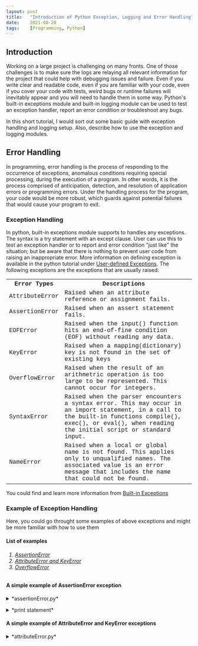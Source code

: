 ```yaml
---
layout: post
title:   "Introduction of Python Exception, Logging and Error Handling"
date:    2021-08-20
tags:    [Programming, Python]
---
```


## Introduction ##
Working on a large project is challenging on many fronts. One of those challenges is to make sure the logs are relaying all relevant information for the project that could help with debugging issues and failure. Even if you write clear and readable code, even if you are familiar with your code, even if you cover your code with tests, weird bugs or runtime failures will inevitably appear and you will need to handle them in some way. Python's built-in exceptions module and built-in logging module can be used to test an exception handler, report an error condition or troubleshoot any bugs.

In this short tutorial, I would sort out some basic guide with exception handling and logging setup. Also, describe how to use the exception and logging modules.

## Error Handling ##
In programming, error handling is the process of responding to the occurrence of exceptions, anomalous conditions requiring special processing, during the execution of a program. In other words, it is the process comprised of anticipation, detection, and resolution of application errors or programming errors. Under the handling process for the program, your code would be more robust, which guards against potential failures that would cause your program to exit.

### Exception Handling ###
In python, built-in exceptions module supports to handles any exceptions. The syntax is a try statement with an except clause. User can use this to test an exception handler or to report and error condition "just like" the situation; but be aware that there is nothing to prevent user code from raising an inappropriate error. More information on defining exception is available in the python tutorial under [User-defined Exceptions][userdefinedexceptios]. The following exceptions are the exceptions that are usually raised:
<font size="3" face="Courier New">
<table>
 <tr>
  <th>Error Types</th>
  <th>Descriptions</th>
 </tr>
 <tr>
  <td>AttributeError</td>
  <td>Raised when an attribute reference or assignment fails.</td>
  <td></td>
 </tr>
 <tr>
  <td>AssertionError</td>
  <td>Raised when an assert statement fails.</td>
 </tr>
 <tr>
  <td>EOFError</td>
  <td>Raised when the input() function hits an end-of-fine condition (EOF) without reading any data.</td>
 </tr>
 <tr>
  <td>KeyError</td>
  <td>Raised when a mapping(dictionary) key is not found in the set of existing keys</td>
 </tr>
 <tr>
  <td>OverflowError</td>
  <td>Raised when the result of an arithmetric operation is too large to be represented. This cannot occur for integers.</td>
 </tr>
 <tr>
  <td>SyntaxError</td>
  <td>Raised when the parser encounters a syntax error. This may occur in an import statement, in a call to the built-in functions compile(), exec(), or eval(), when reading the initial script or standard input.</td>
 </tr>
 <tr>
  <td>NameError</td>
  <td>Raised when a local or global name is not found. This applies only to unqualified names. The associated value is an error message that includes the name that could not be found.</td>
 </tr>
</table>
</font>

You could find and learn more information from [Built-in Exceptions][buildinexception]

### Example of Exception Handling ###

Here, you could go throught some examples of above exceptions and might be more familiar with how to use them 

<h4><a name="TableContent"></a> List of examples</h4>
<h6><ol>
    <li><a href="#assertion">AssertionError</a></li>
    <li><a href="#attributeandkey">AttributeError and KeyError</a></li>
    <li><a href="#overflow">OverflowError</a></li>
</ol></h6>

#### <a name="assertion">A simple example of AssertionError exception</a> ####
<details markdown=block>
<summary markdown=span>*assertionError.py*</summary>
<div class="language-shell highlighter-rouge"><pre class="highlight"><code class="hljs ruby"><span class="nb" style="font-size: 80%">import math
def QuadraticFormula(a, b, c):
    try:
        assert a != 0, "Not a quadratic equation as coefficient of x ^ 2 can't be 0"
        D = (b * b - 4*a*c)
        assert D>= 0, "Roots are imaginary"
        r1 = (-b + math.sqrt(D))/(2*a)
        r2 = (-b - math.sqrt(D))/(2*a)
        print("Roots of the quadratic equation are :", r1, "", r2)
    except AssertionError as msg:
        print(msg)

if __name__ == "__main__":
    QuadraticFormula(0, 5, -6)
    QuadraticFormula(1, 1, 6)
    QuadraticFormula(2, 12, 18)</span></code></pre></div></details>

<details markdown=block>
<summary markdown=span>*print statement*</summary>
<div class="language-shell highlighter-rouge"><pre class="highlight"><code class="hljs ruby"><span class="nb" style="font-size: 80%">Not a quadratic equation as coefficient of x ^ 2 can't be 0
Roots are imaginary
('Roots of the quadratic equation are :', -3.0, '', -3.0)</span></code></pre></div></details>

#### <a name="attributeandkey">A simple example of AttributeError and KeyError exceptions</a> ####
<details markdown=block>
<summary markdown=span>*attributeError.py*</summary>
<div class="language-shell highlighter-rouge"><pre class="highlight"><code class="hljs ruby"><span class="nb" style="font-size: 80%">import warnings
class Person:
    def __init__(self, age, gender, name):
        self.age = age
        self.gender = gender
        self.name = name

if __name__ == "__main__":
    louis = Person(20, "male", "Louis")

    try:
        print('Name: %r' %louis.name)
        print('Age: %r' %louis.age)
        print('Marital Status: %r' %louis.married)
    except AttributeError:
        warnings.warn(message='We dont know yet', category=UserWarning, stacklevel=2)

    ageMap = dict()
    ageMap = {'Louis': louis.age, "Peter": peter.age}

    person = 'Kevin'
    try:
        print("%r's is %r yeard old." %(person, ageMap[person]))
    except KeyError:
        warnings.warn(message="%r's age is unknown." %person, category=UserWarning, stacklevel=2)</span></code></pre></div></details>

<details markdown=block>
<summary markdown=span>*warning statement*</summary>
<div class="language-shell highlighter-rouge"><pre class="highlight"><code class="hljs ruby"><span class="nb" style="font-size: 80%">Name: 'Louis'
Age: 20
sys:1: UserWarning: We dont know yet
sys:1: UserWarning: 'Kevin''s age is unknown.</span></code></pre></div></details>

#### <a name="overflow">A simple example of OverflowError exception</a> ####
<details markdown=block>
<summary markdown=span>*overflowError.py*</summary>
<div class="language-shell highlighter-rouge"><pre class="highlight"><code class="hljs ruby"><span class="nb" style="font-size: 80%">if __name__ == "__main__":
    # OverflowError
    try:
        f = 3.0*1
        for i in range(100):
            f = f **2
    except OverflowError as err:
        print ('Overflow after %r' %f, err)</span></code></pre></div></details>

<details markdown=block>
<summary markdown=span>*print statement*</summary>
<div class="language-shell highlighter-rouge"><pre class="highlight"><code class="hljs ruby"><span class="nb" style="font-size: 80%">('Overflow after 1.9323349832288915e+244', OverflowError(34, 'Result too large'))</span></code></pre></div></details>

### Logging Setup ###
In python, logging module supports to add logging calls to their code to indicate that certain events have occurred. An event is described by a descriptive message which can optionally contain variable data. By logging usefal data from the right places, you can not only debug errors easily but also use the data to analyze the performance of the application. You could find and learn more information from [Logging HOWTO][logginghowto] or [Logging facility for Python][loggingfacility]. The following functions are the logging tools that provided by logging system:
<font size="3" face="Courier New">
<table>
 <tr>
  <th>Tool</th>
  <th>When to perform</th>
 </tr>
 <tr>
  <td>logging.basicConfig(**kwargs)</td>
  <td>Does basic configuration for the logging system.</td>
 </tr>
 <tr>
  <td>logging.info(*args, **kwargs) or logging.debug(*arg, **kwargs)</td>
  <td>Report events that occur during normal operation of a program.</td>
 </tr>
 <tr>
  <td>logging.warning(msg, *args, **kwargs)</td>
  <td>Issue a warning regarding a particular runtime event</td>
 </tr>
 <tr>
  <td>logging.error(msg, *args, **kwargs), logging.exception(msg, *args, **kwargs) or logging.critical(msg, *args, **kwargs)</td>
  <td>Report suppression of an error without raising an exception (e.g. error handler in a long-running server process)</td>
 </tr>
 <tr>
  <td>logging.getLogger(name=None)</td>
  <td>Report a logger with the specified name or, if name is None.</td>
 </tr>
 <tr>
  <td>logging.setLevel(level)</td>
  <td>Sets the threshold for logging messages.</td>
 </tr>
</table>
</font>

Note that the msg is message format string and the args is the arguments which are merged into msg using the string formatting operator. More information on defining keyword arguments are available in the [logging.debug][loggingdebug] and [logging.basicConfig][loggingbasicconfig] tutorials.

The logging facility for python supports six fundamental logging level are given in the following table. You might use logging.setLevel() or set the root logger level to the specified level by keyword argument of logging.basicConfig to handle logging messages. The numeric values of logging levels are given in the following table.
<font size="3" face="Courier New">
<table>
 <tr>
  <th>Level</th>
  <th>Numeric Value</th>
 </tr>
 <tr>
  <td>CRITICAL</td>
  <td>50</td>
 </tr>
 <tr>
  <td>ERROR</td>
  <td>40</td>
 </tr>
 <tr>
  <td>WARNING</td>
  <td>30</td>
 </tr>
 <tr>
  <td>INFO</td>
  <td>20</td>
 </tr>
 <tr>
  <td>DEBUG</td>
  <td>10</td>
 </tr>
 <tr>
  <td>NOTEST</td>
  <td>0</td>
 </tr>
</table>
</font>

### Example of Logging Tracking Events ###
Here, you could go throught some examples of above logging system and might basically understand how to use them 

<details markdown=block>
<summary markdown=span>*overflowError.py*</summary>
<div class="language-shell highlighter-rouge"><pre class="highlight"><code class="hljs ruby"><span class="nb" style="font-size: 80%">import logging

if __name__ == "__main__":
    logging.basicConfig(filename='test.log', filemode='w+',
                        format='%(asctime)s %(filename)s: %(message)s', 
                        level=logging.DEBUG)

    logging.debug('This is a debug message')
    logging.info('This is an info message')
    logging.warning('This is a warning message')
    logging.error('This is an error message')
    logging.critical('This is a critical message')
    ...
    person = 'Kevin'
    try:
        print("%r's is %r yeard old." %(person, ageMap[person]))
    except KeyError:
        logging.exception("Exception occurred", exc_info=True)
        warnings.warn(message="%r's age is unknown." %person, category=UserWarning, stacklevel=2)
</span></code></pre></div></details>

## Conculsion ##
Python logging and exception are simple and well standardized, due to its powerful framework built into the standard library. Practical Programming with logging and exception handling might greatly simplify the entire handling process.

## Reference ##

[1] [Built-in Exceptions](https://docs.python.org/3/library/exceptions.html)

[2] [logging — Logging facility for Python](https://docs.python.org/3/library/logging.html?highlight=logging#module-logging)

[3] [Errors and Exceptions](https://docs.python.org/3/tutorial/errors.html)

[4] [Exception handling](https://en.wikipedia.org/wiki/Exception_handling)

[5] [Python Logging – Simplest Guide with Full Code and Examples](https://www.machinelearningplus.com/python/python-logging-guide/)

[6] [PyMOTW: exceptions – Built-in error classes](https://pymotw.com/2/exceptions/#module-exceptions)

[userdefinedexceptios]:https://docs.python.org/3.9/tutorial/errors.html#tut-userexceptions

[logginghowto]:https://docs.python.org/3/howto/logging.html#logging-howto "https://docs.python.org/3/howto/logging.html#logging-howto"

[loggingfacility]:https://docs.python.org/3/library/logging.html "https://docs.python.org/3/library/logging.html"

[buildinexception]:https://docs.python.org/3.9/library/exceptions.html?highlight=attributeerror#base-classes "https://docs.python.org/3.9/library/exceptions.html?highlight=attributeerror#base-classes"

[loggingbasicconfig]:https://docs.python.org/3/library/logging.html#logging.basicConfig "https://docs.python.org/3/library/logging.html#logging.basicConfig"

[loggingdebug]:https://docs.python.org/3/library/logging.html#logging.debug "https://docs.python.org/3/library/logging.html#logging.debug"

<p>Feel free to leave the comments below or <a href="mailto:qazqazqaz850@gmail.com">email</a> to me. Any pieces of advice are always welcome. :)
